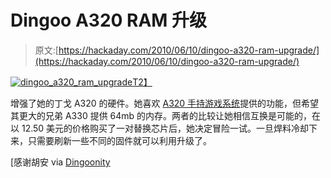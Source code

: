 # Dingoo A320 RAM 升级

> 原文:[https://hackaday.com/2010/06/10/dingoo-a320-ram-upgrade/](https://hackaday.com/2010/06/10/dingoo-a320-ram-upgrade/)

[![](../Images/2d27696e9df809a59097eafe11093a58.png "dingoo_a320_ram_upgrade")T2】](http://hackaday.com/wp-content/uploads/2010/06/dingoo_a320_ram_upgrade.jpg)

增强了她的丁戈 A320 的硬件。她喜欢 [A320 手持游戏系统](http://en.wikipedia.org/wiki/Dingoo)提供的功能，但希望其更大的兄弟 A330 提供 64mb 的内存。两者的比较让她相信互换是可能的，在以 12.50 美元的价格购买了一对替换芯片后，她决定冒险一试。一旦焊料冷却下来，只需要刷新一些不同的固件就可以利用升级了。

[感谢胡安 via [Dingoonity](http://boards.dingoonity.org/dingoo-hardware-general/a320-ram-mod-increased-to-64mb/msg16407/)